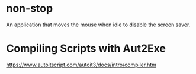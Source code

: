 # non-stop
An application that moves the mouse when idle to disable the screen saver.

# Compiling Scripts with Aut2Exe
https://www.autoitscript.com/autoit3/docs/intro/compiler.htm
